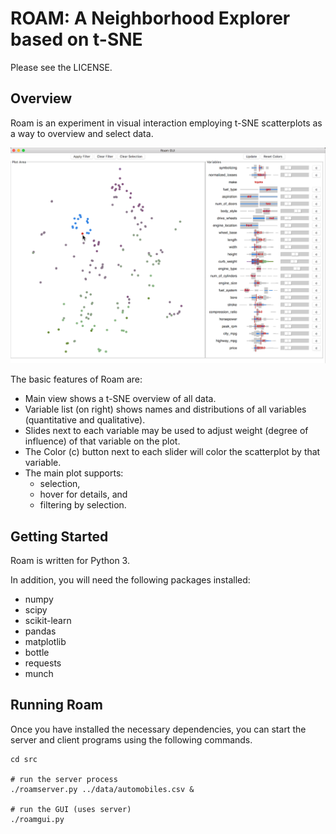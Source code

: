 # ROAM: A Neighborhood Explorer based on t-SNE

Please see the LICENSE.

## Overview

Roam is an experiment in visual interaction employing t-SNE scatterplots as a way to overview and select data.

![ROAM Screenshot](roam-image.png)

The basic features of Roam are:

- Main view shows a t-SNE overview of all data.
- Variable list (on right) shows names and distributions of all variables (quantitative and qualitative).
- Slides next to each variable may be used to adjust weight (degree of influence) of that variable on the plot.
- The Color (c) button next to each slider will color the scatterplot by that variable.
- The main plot supports:
  - selection,
  - hover for details, and
  - filtering by selection.

## Getting Started

Roam is written for Python 3.

In addition, you will need the following packages installed:

- numpy
- scipy
- scikit-learn
- pandas
- matplotlib
- bottle
- requests
- munch

## Running Roam 

Once you have installed the necessary dependencies, you can start the server and client programs using the following commands.

    cd src
    
    # run the server process
    ./roamserver.py ../data/automobiles.csv & 
    
    # run the GUI (uses server)
    ./roamgui.py
